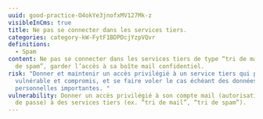 ```yaml
---
uuid: good-practice-O4okYe3jnofxMV127Mk-z
visibleInCms: true
title: Ne pas se connecter dans les services tiers.
categories: category-kW-FytF1BDPDcjYzpVQvr
definitions:
  - Spam
content: Ne pas se connecter dans les services tiers de type “tri de mail”, “tri
  de spam”, garder l’accès à sa boîte mail confidentiel.
risk: "Donner et maintenir un accès privilégié à un service tiers qui peut être
  vulnérable et compromis, et se faire voler le cas échéant des données
  personnelles importantes. "
vulnerability: Donner un accès privilégié à son compte mail (autorisations, mot
  de passe) à des services tiers (ex. “tri de mail”, “tri de spam”).
---
```

